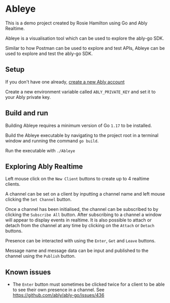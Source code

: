 # Ableye

This is a demo project created by Rosie Hamilton using Go and Ably Realtime.

Ableye is a visualisation tool which can be used to explore the ably-go SDK.

Similar to how Postman can be used to explore and test APIs, Ableye can be used to explore and test the ably-go SDK.

## Setup 

If you don't have one already, [create a new Ably account](https://ably.com/sign-up)

Create a new environment variable called `ABLY_PRIVATE_KEY` and set it to your Ably private key.

## Build and run

Building Ableye requires a minimum version of Go `1.17` to be installed.

Build the Ableye executable by navigating to the project root in a terminal window and running the command `go build`.

Run the executable with `./Ableye`

## Exploring Ably Realtime

Left mouse click on the `New Client` buttons to create up to 4 realtime clients.

A channel can be set on a client by inputting a channel name and left mouse clicking the `Set Channel` button.

Once a channel has been initialised, the channel can be subscribed to by clicking the `Subscribe All` button. After subscribing to a channel a window will appear to display events in realtime. It is also possible to attach or detach from the channel at any time by clicking on the `Attach` or `Detach` buttons.

Presence can be interacted with using the `Enter`, `Get` and `Leave` buttons.

Message name and message data can be input and published to the channel using the `Publish` button.

## Known issues

* The `Enter` button must sometimes be clicked twice for a client to be able to see their own presence in a channel. See https://github.com/ably/ably-go/issues/436
